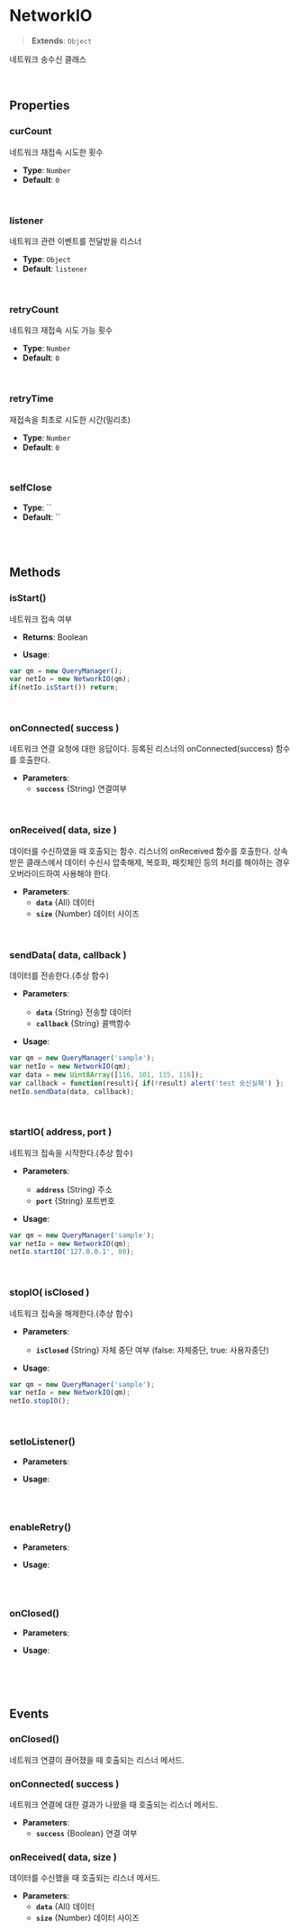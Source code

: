 # NetworkIO
> **Extends**: `Object`

네트워크 송수신 클래스

<br/>

## Properties

### curCount

네트워크 재접속 시도한 횟수

* **Type**: `Number`
* **Default**: `0`

<br/>

### listener

네트워크 관련 이벤트를 전달받을 리스너

* **Type**: `Object`
* **Default**: `listener`

<br/>

### retryCount

네트워크 재접속 시도 가능 횟수

* **Type**: `Number`
* **Default**: `0`

<br/>

### retryTime

재접속을 최초로 시도한 시간(밀리초)

* **Type**: `Number`
* **Default**: `0`

<br/>

### selfClose



* **Type**: ``
* **Default**: ``

<br/>
<br/>

## Methods

### isStart()

네트워크 접속 여부

* **Returns**: Boolean

* **Usage**: 
```js
var qm = new QueryManager();
var netIo = new NetworkIO(qm);
if(netIo.isStart()) return;
```

<br/>

### onConnected( success )

네트워크 연결 요청에 대한 응답이다. 등록된 리스너의 onConnected(success) 함수를 호출한다.

* **Parameters**: 
	* **`success`** {String} 연결여부

<br/>

### onReceived( data, size )

데이터를 수신하였을 때 호출되는 함수. 리스너의 onReceived 함수를 호출한다. 상속받은 클래스에서 데이터 수신시 압축해제, 복호화, 패킷체인 등의 처리를 해야하는 경우 오버라이드하여 사용해야 한다.

* **Parameters**: 
	* **`data`** {All} 데이터
	* **`size`** {Number} 데이터 사이즈

<br/>

### sendData( data, callback )

데이터를 전송한다.(추상 함수)

* **Parameters**: 
	* **`data`** {String} 전송할 데이터
	* **`callback`** {String} 콜백함수

* **Usage**: 
```js
var qm = new QueryManager('sample');
var netIo = new NetworkIO(qm);
var data = new Uint8Array([116, 101, 115, 116]);
var callback = function(result){ if(!result) alert('test 송신실패') };
netIo.sendData(data, callback);
```

<br/>

### startIO( address, port )

네트워크 접속을 시작한다.(추상 함수)

* **Parameters**: 
	* **`address`** {String} 주소
	* **`port`** {String} 포트번호

* **Usage**: 
```js
var qm = new QueryManager('sample');
var netIo = new NetworkIO(qm);
netIo.startIO('127.0.0.1', 80);
```

<br/>

### stopIO( isClosed )

네트워크 접속을 해제한다.(추상 함수)

* **Parameters**: 
	* **`isClosed`** {String} 자체 중단 여부 (false: 자체중단, true: 사용자중단)

* **Usage**: 
```js
var qm = new QueryManager('sample');
var netIo = new NetworkIO(qm);
netIo.stopIO();
```

<br/>

### setIoListener()



* **Parameters**: 


* **Usage**: 
```js

```

<br/>

### enableRetry()



* **Parameters**: 


* **Usage**: 
```js

```

<br/>

### onClosed()



* **Parameters**: 


* **Usage**: 
```js

```

<br/>
<br/>

## Events

### onClosed()

네트워크 연결이 끊어졌을 때 호출되는 리스너 메서드.

### onConnected( success )

네트워크 연결에 대한 결과가 나왔을 때 호출되는 리스너 메서드.

* **Parameters**: 
	* **`success`** {Boolean} 연결 여부

### onReceived( data, size )

데이터를 수신했을 때 호출되는 리스너 메서드.

* **Parameters**: 
	* **`data`** {All} 데이터
	* **`size`** {Number} 데이터 사이즈

<br/>

